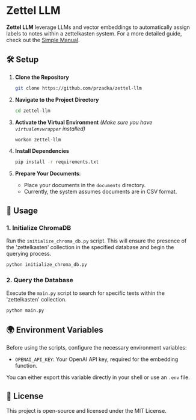 # Zettel LLM

**Zettel LLM** leverage LLMs and vector embeddings to automatically assign labels to notes within a zettelkasten system. For a more detailed guide, check out the [Simple Manual](SIMPLE_MANUAL.md).

## 🛠️ Setup

1. **Clone the Repository**
   ```bash
   git clone https://github.com/przadka/zettel-llm
   ```

2. **Navigate to the Project Directory**
   ```bash
   cd zettel-llm
   ```

3. **Activate the Virtual Environment**
   *(Make sure you have `virtualenvwrapper` installed)*
   ```bash
   workon zettel-llm
   ```

4. **Install Dependencies**
   ```bash
   pip install -r requirements.txt
   ```

5. **Prepare Your Documents**:
   - Place your documents in the `documents` directory.
   - Currently, the system assumes documents are in CSV format.

## 🚀 Usage

### 1. Initialize ChromaDB

Run the `initialize_chroma_db.py` script. This will ensure the presence of the 'zettelkasten' collection in the specified database and begin the querying process.

```bash
python initialize_chroma_db.py
```

### 2. Query the Database

Execute the `main.py` script to search for specific texts within the 'zettelkasten' collection.

```bash
python main.py
```

## 🌍 Environment Variables

Before using the scripts, configure the necessary environment variables:

- `OPENAI_API_KEY`: Your OpenAI API key, required for the embedding function.

You can either export this variable directly in your shell or use an `.env` file.

## 📜 License

This project is open-source and licensed under the MIT License.
